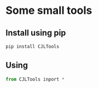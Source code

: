 # Some small tools

## Install using pip
``` python
pip install CJLTools
```

## Using
``` python
from CJLTools inport *
```
